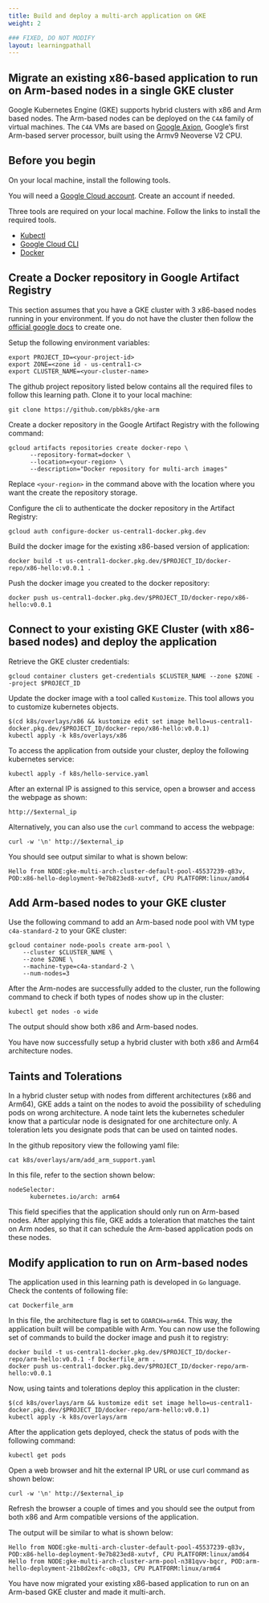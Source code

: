 ```yaml
---
title: Build and deploy a multi-arch application on GKE
weight: 2

### FIXED, DO NOT MODIFY
layout: learningpathall
---
```


## Migrate an existing x86-based application to run on Arm-based nodes in a single GKE cluster 

Google Kubernetes Engine (GKE) supports hybrid clusters with x86 and Arm based nodes. The Arm-based nodes can be deployed on the `C4A` family of virtual machines. The `C4A` VMs are based on [Google Axion](http://cloud.google.com/products/axion/), Google’s first Arm-based server processor, built using the Armv9 Neoverse V2 CPU.

## Before you begin

On your local machine, install the following tools. 

You will need a [Google Cloud account](https://console.cloud.google.com/). Create an account if needed. 

Three tools are required on your local machine. Follow the links to install the required tools.

* [Kubectl](/install-guides/kubectl/)
* [Google Cloud CLI](/install-guides/gcloud)
* [Docker](/install-guides/docker)

## Create a Docker repository in Google Artifact Registry

This section assumes that you have a GKE cluster with 3 x86-based nodes running in your environment. If you do not have the cluster then follow the [official google docs](https://cloud.google.com/kubernetes-engine/docs/) to create one.

Setup the following environment variables:

```console
export PROJECT_ID=<your-project-id>
export ZONE=<zone id - us-central1-c>
export CLUSTER_NAME=<your-cluster-name>
```

The github project repository listed below contains all the required files to follow this learning path. Clone it to your local machine:

```console
git clone https://github.com/pbk8s/gke-arm
```

Create a docker repository in the Google Artifact Registry with the following command:

```console
gcloud artifacts repositories create docker-repo \
      --repository-format=docker \
      --location=<your-region> \
      --description="Docker repository for multi-arch images"
```
Replace `<your-region>` in the command above with the location where you want the create the repository storage.

Configure the cli to authenticate the docker repository in the Artifact Registry:

```console
gcloud auth configure-docker us-central1-docker.pkg.dev
```
Build the docker image for the existing x86-based version of application:

```console
docker build -t us-central1-docker.pkg.dev/$PROJECT_ID/docker-repo/x86-hello:v0.0.1 . 
```

Push the docker image you created to the docker repository:

```console
docker push us-central1-docker.pkg.dev/$PROJECT_ID/docker-repo/x86-hello:v0.0.1 
```
## Connect to your existing GKE Cluster (with x86-based nodes) and deploy the application

Retrieve the GKE cluster credentials:

```console
gcloud container clusters get-credentials $CLUSTER_NAME --zone $ZONE --project $PROJECT_ID
```
Update the docker image with a tool called `Kustomize`. This tool allows you to customize kubernetes objects.

```console
$(cd k8s/overlays/x86 && kustomize edit set image hello=us-central1-docker.pkg.dev/$PROJECT_ID/docker-repo/x86-hello:v0.0.1) 
kubectl apply -k k8s/overlays/x86
```
To access the application from outside your cluster, deploy the following kubernetes service:

```console
kubectl apply -f k8s/hello-service.yaml
```
After an external IP is assigned to this service, open a browser and access the webpage as shown:

```console
http://$external_ip
```
Alternatively, you can also use the `curl` command to access the webpage:
```console
curl -w '\n' http://$external_ip
```

You should see output similar to what is shown below:

```output
Hello from NODE:gke-multi-arch-cluster-default-pool-45537239-q83v, POD:x86-hello-deployment-9e7b823ed8-xutvf, CPU PLATFORM:linux/amd64
```

## Add Arm-based nodes to your GKE cluster

Use the following command to add an Arm-based node pool with VM type `c4a-standard-2` to your GKE cluster:

```console
gcloud container node-pools create arm-pool \
    --cluster $CLUSTER_NAME \
    --zone $ZONE \
    --machine-type=c4a-standard-2 \
    --num-nodes=3
```
After the Arm-nodes are successfully added to the cluster, run the following command to check if both types of nodes show up in the cluster:

```console
kubectl get nodes -o wide
```
The output should show both x86 and Arm-based nodes.

You have now successfully setup a hybrid cluster with both x86 and Arm64 architecture nodes.

## Taints and Tolerations

In a hybrid cluster setup with nodes from different architectures (x86 and Arm64), GKE adds a taint on the nodes to avoid the possibility of scheduling pods on wrong architecture. A node taint lets the kubernetes scheduler know that a particular node is designated for one architecture only. A toleration lets you designate pods that can be used on tainted nodes. 

In the github repository view the following yaml file:

```console
cat k8s/overlays/arm/add_arm_support.yaml
```
In this file, refer to the section shown below:

```console
nodeSelector:
      kubernetes.io/arch: arm64
```
This field specifies that the application should only run on Arm-based nodes. After applying this file, GKE adds a toleration that matches the taint on Arm nodes, so that it can schedule the Arm-based application pods on these nodes.

## Modify application to run on Arm-based nodes

The application used in this learning path is developed in `Go` language. Check the contents of following file:

```console
cat Dockerfile_arm
```
In this file, the architecture flag is set to `GOARCH=arm64`. This way, the application built will be compatible with Arm. You can now use the following set of commands to build the docker image and push it to registry:

```console
docker build -t us-central1-docker.pkg.dev/$PROJECT_ID/docker-repo/arm-hello:v0.0.1 -f Dockerfile_arm .
docker push us-central1-docker.pkg.dev/$PROJECT_ID/docker-repo/arm-hello:v0.0.1
```
Now, using taints and tolerations deploy this application in the cluster:

```console
$(cd k8s/overlays/arm && kustomize edit set image hello=us-central1-docker.pkg.dev/$PROJECT_ID/docker-repo/arm-hello:v0.0.1) 
kubectl apply -k k8s/overlays/arm
```
After the application gets deployed, check the status of pods with the following command:

```console
kubectl get pods
```
Open a web browser and hit the external IP URL or use curl command as shown below:

```console
curl -w '\n' http://$external_ip
```
Refresh the browser a couple of times and you should see the output from both x86 and Arm compatible versions of the application. 

The output will be similar to what is shown below:

```output
Hello from NODE:gke-multi-arch-cluster-default-pool-45537239-q83v, POD:x86-hello-deployment-9e7b823ed8-xutvf, CPU PLATFORM:linux/amd64
Hello from NODE:gke-multi-arch-cluster-arm-pool-n381qvv-bqcr, POD:arm-hello-deployment-21b8d2exfc-o8q33, CPU PLATFORM:linux/arm64
```
You have now migrated your existing x86-based application to run on an Arm-based GKE cluster and made it multi-arch.
